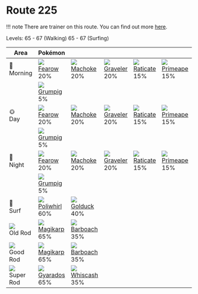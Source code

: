 # Route 225

!!! note
    There are trainer on this route. You can find out more [here](../../trainer_changes/route_225/).

Levels: 65 - 67 (Walking) 65 - 67 (Surfing)

Area                         | Pokémon                          | &nbsp;                          | &nbsp;                          | &nbsp;                          | &nbsp;                          | &nbsp;                         | 
---                          | ---                              | ---                             | ---                             | ---                             | ---                             | ---                            | 
🌅<br>Morning                 | ![][022]<br> [Fearow]<br> 20%    | ![][067]<br> [Machoke]<br> 20%  | ![][075]<br> [Graveler]<br> 20% | ![][020]<br> [Raticate]<br> 15% | ![][057]<br> [Primeape]<br> 15% | ![][297]<br> [Hariyama]<br> 5% | 
&nbsp;                       | ![][326]<br> [Grumpig]<br> 5%    | &nbsp;                          | &nbsp;                          | &nbsp;                          | &nbsp;                          | &nbsp;                         | 
🌞<br>Day                     | ![][022]<br> [Fearow]<br> 20%    | ![][067]<br> [Machoke]<br> 20%  | ![][075]<br> [Graveler]<br> 20% | ![][020]<br> [Raticate]<br> 15% | ![][057]<br> [Primeape]<br> 15% | ![][297]<br> [Hariyama]<br> 5% | 
&nbsp;                       | ![][326]<br> [Grumpig]<br> 5%    | &nbsp;                          | &nbsp;                          | &nbsp;                          | &nbsp;                          | &nbsp;                         | 
🌙<br>Night                   | ![][022]<br> [Fearow]<br> 20%    | ![][067]<br> [Machoke]<br> 20%  | ![][075]<br> [Graveler]<br> 20% | ![][020]<br> [Raticate]<br> 15% | ![][057]<br> [Primeape]<br> 15% | ![][297]<br> [Hariyama]<br> 5% | 
&nbsp;                       | ![][326]<br> [Grumpig]<br> 5%    | &nbsp;                          | &nbsp;                          | &nbsp;                          | &nbsp;                          | &nbsp;                         | 
🌊<br> Surf                   | ![][061]<br> [Poliwhirl]<br> 60% | ![][055]<br> [Golduck]<br> 40%  | &nbsp;                          | &nbsp;                          | &nbsp;                          | &nbsp;                         | 
![][old-rod]<br> Old Rod     | ![][129]<br> [Magikarp]<br> 65%  | ![][339]<br> [Barboach]<br> 35% | &nbsp;                          | &nbsp;                          | &nbsp;                          | &nbsp;                         | 
![][good-rod]<br> Good Rod   | ![][129]<br> [Magikarp]<br> 65%  | ![][339]<br> [Barboach]<br> 35% | &nbsp;                          | &nbsp;                          | &nbsp;                          | &nbsp;                         | 
![][super-rod]<br> Super Rod | ![][130]<br> [Gyarados]<br> 65%  | ![][340]<br> [Whiscash]<br> 35% | &nbsp;                          | &nbsp;                          | &nbsp;                          | &nbsp;                         | 

[Raticate]: ../../pokemon_changes/020/
[Fearow]: ../../pokemon_changes/022/
[Golduck]: ../../pokemon_changes/055/
[Primeape]: ../../pokemon_changes/057/
[Poliwhirl]: ../../pokemon_changes/061/
[Machoke]: ../../pokemon_changes/067/
[Graveler]: ../../pokemon_changes/075/
[Magikarp]: ../../pokemon_changes/129/
[Gyarados]: ../../pokemon_changes/130/
[Hariyama]: ../../pokemon_changes/297/
[Grumpig]: ../../pokemon_changes/326/
[Barboach]: ../../pokemon_changes/339/
[Whiscash]: ../../pokemon_changes/340/
[good-rod]: ../img/items/good-rod.png
[old-rod]: ../img/items/old-rod.png
[super-rod]: ../img/items/super-rod.png
[020]: ../img/pokemon/020.png
[022]: ../img/pokemon/022.png
[055]: ../img/pokemon/055.png
[057]: ../img/pokemon/057.png
[061]: ../img/pokemon/061.png
[067]: ../img/pokemon/067.png
[075]: ../img/pokemon/075.png
[129]: ../img/pokemon/129.png
[130]: ../img/pokemon/130.png
[297]: ../img/pokemon/297.png
[326]: ../img/pokemon/326.png
[339]: ../img/pokemon/339.png
[340]: ../img/pokemon/340.png

